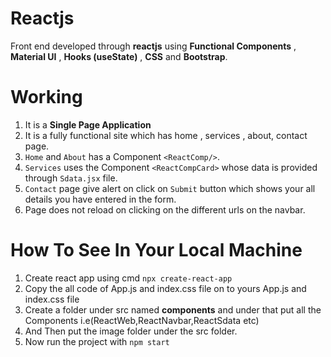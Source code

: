 # Reactjs
Front end developed through **reactjs** using **Functional Components** , **Material UI** , **Hooks (useState)** , **CSS** and **Bootstrap**.
# Working
1. It is a **Single Page Application**
2. It is a fully functional site which has home , services , about, contact page.
3. `Home` and `About` has a Component `<ReactComp/>`.
4. `Services` uses the Component `<ReactCompCard>` whose data is provided through `Sdata.jsx` file.
5. `Contact` page give alert on click on `Submit` button which shows your all details you have entered in the form.
6.  Page does not reload on clicking on the different urls on the navbar. 
# How To See In Your Local Machine
1. Create react app using cmd `npx create-react-app`
2. Copy the all code of App.js and index.css file on to yours App.js and index.css file
3. Create a folder under src named **components** and under that put all the Components i.e(ReactWeb,ReactNavbar,ReactSdata etc)
4. And Then put the image folder under the src folder.
6. Now run the project with `npm start`
